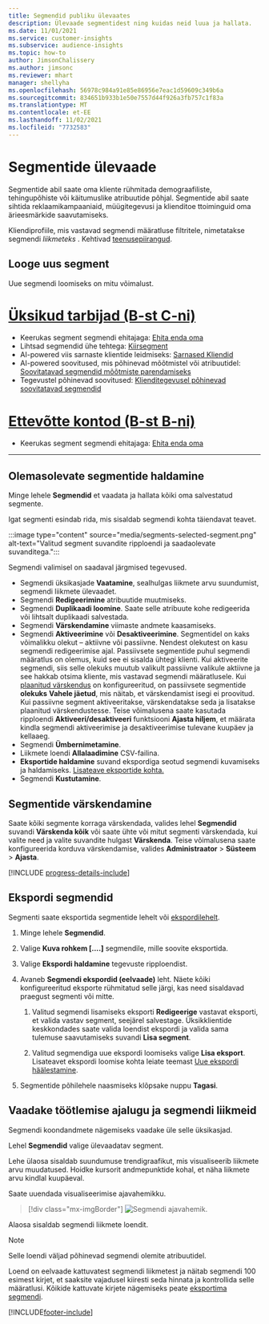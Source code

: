 ```yaml
---
title: Segmendid publiku ülevaates
description: Ülevaade segmentidest ning kuidas neid luua ja hallata.
ms.date: 11/01/2021
ms.service: customer-insights
ms.subservice: audience-insights
ms.topic: how-to
author: JimsonChalissery
ms.author: jimsonc
ms.reviewer: mhart
manager: shellyha
ms.openlocfilehash: 56978c984a91e85e86956e7eac1d59609c349b6a
ms.sourcegitcommit: 834651b933b1e50e7557d44f926a3fb757c1f83a
ms.translationtype: MT
ms.contentlocale: et-EE
ms.lasthandoff: 11/02/2021
ms.locfileid: "7732583"
---
```

# <a name="segments-overview"></a>Segmentide ülevaade

Segmentide abil saate oma kliente rühmitada demograafiliste, tehingupõhiste või käitumuslike atribuutide põhjal. Segmentide abil saate sihtida reklaamikampaaniaid, müügitegevusi ja klienditoe ttoiminguid oma ärieesmärkide saavutamiseks.

Kliendiprofiile, mis vastavad segmendi määratluse filtritele, nimetatakse segmendi *liikmeteks* . Kehtivad [teenusepiirangud](service-limits.md).

## <a name="create-a-new-segment"></a>Looge uus segment

Uue segmendi loomiseks on mitu võimalust. 

# <a name="individual-consumers-b-to-c"></a>[Üksikud tarbijad (B-st C-ni)](#tab/b2c)

- Keerukas segment segmendi ehitajaga: [Ehita enda oma](segment-builder.md#create-a-new-segment) 
- Lihtsad segmendid ühe tehtega: [Kiirsegment](segment-builder.md#quick-segments) 
- AI-powered viis sarnaste klientide leidmiseks: [Sarnased Kliendid](find-similar-customer-segments.md) 
- AI-powered soovitused, mis põhinevad mõõtmistel või atribuutidel: [Soovitatavad segmendid mõõtmiste parendamiseks](suggested-segments.md) 
- Tegevustel põhinevad soovitused: [Klienditegevusel põhinevad soovitatavad segmendid](suggested-segments-activity.md) 

# <a name="business-accounts-b-to-b"></a>[Ettevõtte kontod (B-st B-ni)](#tab/b2b)

- Keerukas segment segmendi ehitajaga: [Ehita enda oma](segment-builder.md#create-a-new-segment)

---

## <a name="manage-existing-segments"></a>Olemasolevate segmentide haldamine

Minge lehele **Segmendid** et vaadata ja hallata kõiki oma salvestatud segmente.

Igat segmenti esindab rida, mis sisaldab segmendi kohta täiendavat teavet.

:::image type="content" source="media/segments-selected-segment.png" alt-text="Valitud segment suvandite ripploendi ja saadaolevate suvanditega.":::

Segmendi valimisel on saadaval järgmised tegevused.

- Segmendi üksikasjade **Vaatamine**, sealhulgas liikmete arvu suundumist, segmendi liikmete ülevaadet.
- Segmendi **Redigeerimine** atribuutide muutmiseks.
- Segmendi **Duplikaadi loomine**. Saate selle atribuute kohe redigeerida või lihtsalt duplikaadi salvestada.
- Segmendi **Värskendamine** viimaste andmete kaasamiseks.
- Segmendi **Aktiveerimine** või **Desaktiveerimine**. Segmentidel on kaks võimalikku olekut – aktiivne või passiivne. Nendest olekutest on kasu segmendi redigeerimise ajal. Passiivsete segmentide puhul segmendi määratlus on olemus, kuid see ei sisalda ühtegi klienti. Kui aktiveerite segmendi, siis selle olekuks muutub valikult passiivne valikule aktiivne ja see hakkab otsima kliente, mis vastavad segmendi määratlusele. Kui [plaanitud värskendus](system.md#schedule-tab) on konfigureeritud, on passiivsete segmentide **olekuks** **Vahele jäetud**, mis näitab, et värskendamist isegi ei proovitud. Kui passiivne segment aktiveeritakse, värskendatakse seda ja lisatakse plaanitud värskendustesse.
  Teise võimalusena saate kasutada ripploendi **Aktiveeri/desaktiveeri** funktsiooni **Ajasta hiljem**, et määrata kindla segmendi aktiveerimise ja desaktiveerimise tulevane kuupäev ja kellaaeg.
- Segmendi **Ümbernimetamine**.
- Liikmete loendi **Allalaadimine** CSV-failina.
- **Eksportide haldamine** suvand ekspordiga seotud segmendi kuvamiseks ja haldamiseks. [Lisateave eksportide kohta.](export-destinations.md)
- Segmendi **Kustutamine**.

## <a name="refresh-segments"></a>Segmentide värskendamine

Saate kõiki segmente korraga värskendada, valides lehel **Segmendid** suvandi **Värskenda kõik** või saate ühte või mitut segmenti värskendada, kui valite need ja valite suvandite hulgast **Värskenda**. Teise võimalusena saate konfigureerida korduva värskendamise, valides **Administraator** > **Süsteem** > **Ajasta**.

[!INCLUDE [progress-details-include](../includes/progress-details-pane.md)]

## <a name="export-segments"></a>Ekspordi segmendid

Segmenti saate eksportida segmentide lehelt või [ekspordilehelt](export-destinations.md). 

1. Minge lehele **Segmendid**.

1. Valige **Kuva rohkem [....]** segmendile, mille soovite eksportida.

1. Valige **Ekspordi haldamine** tegevuste ripploendist.

1. Avaneb **Segmendi ekspordid (eelvaade)** leht. Näete kõiki konfigureeritud eksporte rühmitatud selle järgi, kas need sisaldavad praegust segmenti või mitte.

   1. Valitud segmendi lisamiseks eksporti **Redigeerige** vastavat eksporti, et valida vastav segment, seejärel salvestage. Üksikklientide keskkondades saate valida loendist ekspordi ja valida sama tulemuse saavutamiseks suvandi **Lisa segment**.

   1. Valitud segmendiga uue ekspordi loomiseks valige **Lisa eksport**. Lisateavet ekspordi loomise kohta leiate teemast [Uue ekspordi häälestamine](export-destinations.md#set-up-a-new-export).

1. Segmentide põhilehele naasmiseks klõpsake nuppu **Tagasi**.

## <a name="view-processing-history-and-segment-members"></a>Vaadake töötlemise ajalugu ja segmendi liikmeid

Segmendi koondandmete nägemiseks vaadake üle selle üksikasjad.

Lehel **Segmendid** valige ülevaadatav segment.

Lehe ülaosa sisaldab suundumuse trendigraafikut, mis visualiseerib liikmete arvu muudatused. Hoidke kursorit andmepunktide kohal, et näha liikmete arvu kindlal kuupäeval.

Saate uuendada visualiseerimise ajavahemikku.

> [!div class="mx-imgBorder"]
> ![Segmendi ajavahemik.](media/segment-time-range.png "Segmendi ajavahemik")

Alaosa sisaldab segmendi liikmete loendit.

> [!NOTE]
> Selle loendi väljad põhinevad segmendi olemite atribuutidel.
>
>Loend on eelvaade kattuvatest segmendi liikmetest ja näitab segmendi 100 esimest kirjet, et saaksite vajadusel kiiresti seda hinnata ja kontrollida selle määratlusi. Kõikide kattuvate kirjete nägemiseks peate [eksportima segmendi](export-destinations.md).


[!INCLUDE[footer-include](../includes/footer-banner.md)] 

